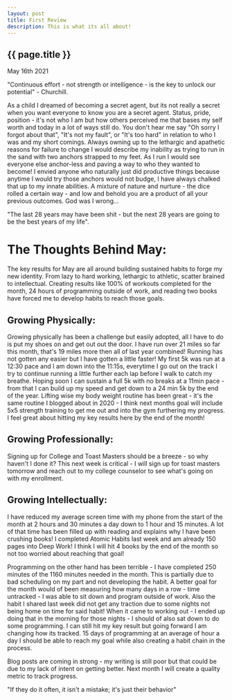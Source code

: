 ```yaml
---
layout: post
title: First Review 
description: This is what its all about!
---
```


{{ page.title }}
----------------

<p class="meta">May 16th 2021</p>

"Continuous effort - not strength or intelligence - is the key to unlock our potential" - Churchill.

As a child I dreamed of becoming a secret agent, but its not really a secret when you want everyone to know you are a secret agent. Status, pride, position - it's not who I am but how others perceived me that bases my self worth and today in a lot of ways still do. You don't hear me say "Oh sorry I forgot about that", "It's not my fault", or "It's too hard" in relation to who I was and my short comings. Always owning up to the lethargic and apathetic reasons for failure to change I would describe my inability as trying to run in the sand with two anchors strapped to my feet. As I run I would see everyone else anchor-less and paving a way to who they wanted to become! I envied anyone who naturally just did productive things because anytime I would try those anchors would not budge, I have always chalked that up to my innate abilities. A mixture of nature and nurture - the dice rolled a certain way - and low and behold you are a product of all your previous outcomes. God was I wrong...

"The last 28 years may have been shit - but the next 28 years are going to be the best years of my life".

<h1>The Thoughts Behind May:</h1>

The key results for May are all around building sustained habits to forge my new identity. From lazy to hard working, lethargic to athletic, scatter brained to intellectual. Creating results like 100% of workouts completed for the month, 24 hours of programming outside of work, and reading two books have forced me to develop habits to reach those goals.
 
<h2>Growing Physically:</h2>

Growing physically has been a challenge but easily adopted, all I have to do is put my shoes on and get out out the door. I have run over 21 miles so far this month, that's 19 miles more then all of last year combined! Running has not gotten any easier but I have gotten a little faster! My first 5k was run at a 12:30 pace and I am down into the 11:15s, everytime I go out on the track I try to continue running a little further each lap before I walk to catch my breathe. Hoping soon I can sustain a full 5k with no breaks at a 11min pace - from that I can build up my speed and get down to a 24 min 5k by the end of the year. Lifting wise my body weight routine has been great - it's the same routine I blogged about in 2020 - I think next months goal will include 5x5 strength training to get me out and into the gym furthering my progress. I feel great about hitting my key results here by the end of the month!

<h2>Growing Professionally:</h2>
Signing up for College and Toast Masters should be a breeze - so why haven't I done it? This next week is critical - I will sign up for toast masters tomorrow and reach out to my college counselor to see what's going on with my enrollment. 

<h2>Growing Intellectually:</h2>
I have reduced my average screen time with my phone from the start of the month at 2 hours and 30 minutes a day down to 1 hour and 15 minutes. A lot of that time has been filled up with reading and explains why I have been crushing books! I completed Atomic Habits last week and am already 150 pages into Deep Work! I think I will hit 4 books by the end of the month so not too worried about reaching that goal! 

Programming on the other hand has been terrible - I have completed 250 minutes of the 1160 minutes needed in the month. This is partially due to bad scheduling on my part and not developing the habit. A better goal for the month would of been measuring how many days in a row - time untracked - I was able to sit down and program outside of work. Also the habit I shared last week did not get any traction due to some nights not being home on time for said habit! When it came to working out - I ended up doing that in the morning for those nights - I should of also sat down to do some programming. I can still hit my key result but going forward I am changing how its tracked. 15 days of programming at an average of hour a day I should be able to reach my goal while also creating a habit chain in the process. 

Blog posts are coming in strong - my writing is still poor but that could be due to my lack of intent on getting better. Next month I will create a quality metric to track progress.

"If they do it often, it isn't a mistake; it's just their behavior"

 



